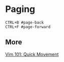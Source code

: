 # Paging

    CTRL+B #page-back
    CTRL+F #page-forward

## More

[Vim 101: Quick Movement](https://medium.com/usevim/vim-101-quick-movement-c12889e759e0)

